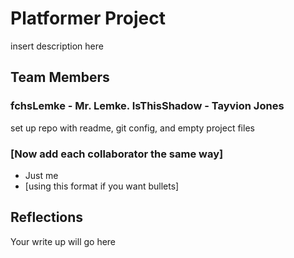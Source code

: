 # Platformer Project
insert description here


## Team Members 
### fchsLemke - Mr. Lemke. IsThisShadow - Tayvion Jones
set up repo with readme, git config, and empty project files
### [Now add each collaborator the same way]
* Just me
* [using this format if you want bullets]


## Reflections

Your write up will go here
